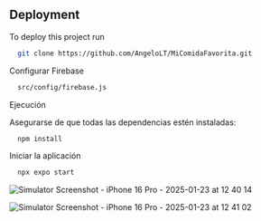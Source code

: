 ## Deployment

To deploy this project run

```bash
  git clone https://github.com/AngeloLT/MiComidaFavorita.git
```

Configurar Firebase

```bash
  src/config/firebase.js
```

Ejecución

Asegurarse de que todas las dependencias estén instaladas:

```bash
  npm install
```

Iniciar la aplicación

```bash
  npx expo start
```
![Simulator Screenshot - iPhone 16 Pro - 2025-01-23 at 12 40 14](https://github.com/user-attachments/assets/cc024aba-06d7-4b5a-9284-e7231ef04fb5)

![Simulator Screenshot - iPhone 16 Pro - 2025-01-23 at 12 41 02](https://github.com/user-attachments/assets/f88b5d73-2a43-44d2-904a-e3c436cc55fc)
